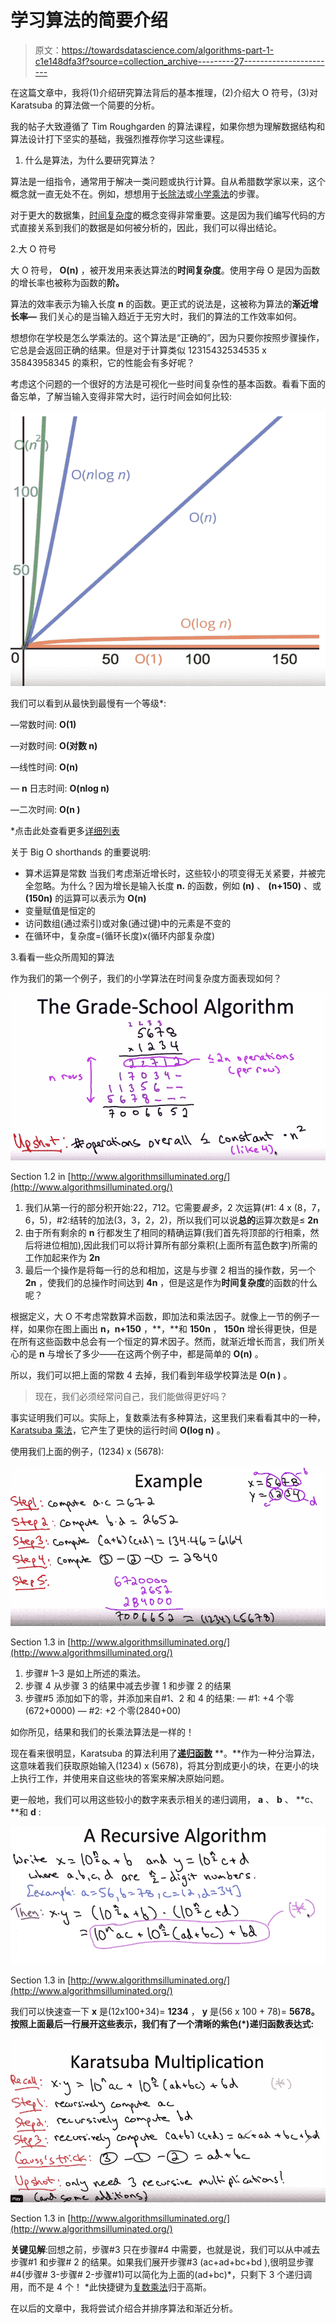 # 学习算法的简要介绍

> 原文：<https://towardsdatascience.com/algorithms-part-1-c1e148dfa3f?source=collection_archive---------27----------------------->

在这篇文章中，我将(1)介绍研究算法背后的基本推理，(2)介绍大 O 符号，(3)对 Karatsuba 的算法做一个简要的分析。

我的帖子大致遵循了 Tim Roughgarden 的算法课程，如果你想为理解数据结构和算法设计打下坚实的基础，我强烈推荐你学习这些课程。

1.  什么是算法，为什么要研究算法？

算法是一组指令，通常用于解决一类问题或执行计算。自从希腊数学家以来，这个概念就一直无处不在。例如，想想用于[长除法](https://en.wikipedia.org/wiki/Long_division)或[小学乘法](https://en.wikipedia.org/wiki/Multiplication_algorithm#Long_multiplication)的步骤。

对于更大的数据集，[时间复杂度](https://en.wikipedia.org/wiki/Time_complexity)的概念变得非常重要。这是因为我们编写代码的方式直接关系到我们的数据是如何被分析的，因此，我们可以得出结论。

2.大 O 符号

大 O 符号， **O(n)** ，被开发用来表达算法的**时间复杂度**。使用字母 O 是因为函数的增长率也被称为函数的**阶。**

算法的效率表示为输入长度 **n** 的函数。更正式的说法是，这被称为算法的**渐近增长率—** 我们关心的是当输入趋近于无穷大时，我们的算法的工作效率如何。

想想你在学校是怎么学乘法的。这个算法是“正确的”，因为只要你按照步骤操作，它总是会返回正确的结果。但是对于计算类似 12315432534535 x 35843958345 的乘积，它的性能会有多好呢？

考虑这个问题的一个很好的方法是可视化一些时间复杂性的基本函数。看看下面的备忘单，了解当输入变得非常大时，运行时间会如何比较:

![](img/99251c386935b64fda538fffe5f36aa2.png)

我们可以看到从最快到最慢有一个等级*:

—常数时间: **O(1)**

—对数时间: **O(对数 n)**

—线性时间: **O(n)**

— **n** 日志时间: **O(nlog n)**

—二次时间: **O(n )**

*点击此处查看更多[详细列表](https://en.wikipedia.org/wiki/Computational_complexity_of_mathematical_operations)

关于 Big O shorthands 的重要说明:

*   算术运算是常数
    当我们考虑渐近增长时，这些较小的项变得无关紧要，并被完全忽略。为什么？因为增长是输入长度 **n.** 的函数，例如 **(n)** 、 **(n+150)** 、或 **(150n)** 的运算可以表示为 **O(n)**
*   变量赋值是恒定的
*   访问数组(通过索引)或对象(通过键)中的元素是不变的
*   在循环中，复杂度=(循环长度)x(循环内部复杂度)

3.看看一些众所周知的算法

作为我们的第一个例子，我们的小学算法在时间复杂度方面表现如何？

![](img/2b4cc3cd6faf5eb9ebca5f70c982585b.png)

Section 1.2 in [http://www.algorithmsilluminated.org/](http://www.algorithmsilluminated.org/)

1.  我们从第一行的部分积开始:22，712。它需要*最多*，2 次运算(#1: 4 x (8，7，6，5)，#2:结转的加法(3，3，2，2)，所以我们可以说**总的**运算次数是≤ **2n**
2.  由于所有剩余的 **n** 行都发生了相同的精确运算(我们首先将顶部的行相乘，然后将进位相加),因此我们可以将计算所有部分乘积(上面所有蓝色数字)所需的工作加起来作为 **2n**
3.  最后一个操作是将每一行的总和相加，这是与步骤 2 相当的操作数，另一个 **2n** ，使我们的总操作时间达到 **4n** ，但是这是作为**时间复杂度**的函数的什么呢？

根据定义，大 O 不考虑常数算术函数，即加法和乘法因子。就像上一节的例子一样，如果你在图上画出 **n，n+150** ，**，**和 **150n** ， **150n** 增长得更快，但是在所有这些函数中总会有一个恒定的算术因子。然而，就渐近增长而言，我们所关心的是 **n** 与增长了多少——在这两个例子中，都是简单的 **O(n)** 。

所以，我们可以把上面的常数 4 去掉，我们看到年级学校算法是 **O(n )** 。

> 现在，我们必须经常问自己，我们能做得更好吗？

事实证明我们可以。实际上，复数乘法有多种算法，这里我们来看看其中的一种， [Karatsuba 乘法](https://en.wikipedia.org/wiki/Karatsuba_algorithm)，它产生了更快的运行时间 **O(log n)** 。

使用我们上面的例子，(1234) x (5678):

![](img/3fe83766c42612a6bf024eeb69506416.png)

Section 1.3 in [http://www.algorithmsilluminated.org/](http://www.algorithmsilluminated.org/)

1.  步骤# 1–3 是如上所述的乘法。
2.  步骤 4 从步骤 3 的结果中减去步骤 1 和步骤 2 的结果
3.  步骤#5 添加如下的零，并添加来自#1、2 和 4 的结果:
    — #1: +4 个零(672+0000)
    — #2: +2 个零(2840+00)

如你所见，结果和我们的长乘法算法是一样的！

现在看来很明显，Karatsuba 的算法利用了[**递归函数**](https://en.wikipedia.org/wiki/Recursion_(computer_science)) **。**作为一种分治算法，这意味着我们获取原始输入(1234) x (5678)，将其分割成更小的块，在更小的块上执行工作，并使用来自这些块的答案来解决原始问题。

更一般地，我们可以用这些较小的数字来表示相关的递归调用， **a** 、 **b** 、 **c、**和 **d** :

![](img/296b17815cb76f59c232fb64341dff50.png)

Section 1.3 in [http://www.algorithmsilluminated.org/](http://www.algorithmsilluminated.org/)

我们可以快速查一下 **x** 是(12x100+34)= **1234** ， **y** 是(56 x 100 + 78)= **5678。按照上面最后一行展开这些表示，我们有了一个清晰的紫色(*)递归函数表达式:**

![](img/10811646a065754fb784111af7e42208.png)

Section 1.3 in [http://www.algorithmsilluminated.org/](http://www.algorithmsilluminated.org/)

**关键见解**:回想之前，步骤#3 只在步骤#4 中需要，也就是说，我们可以从中减去步骤#1 和步骤# 2 的结果。如果我们展开步骤#3 (ac+ad+bc+bd ),很明显步骤#4(步骤# 3-步骤# 2-步骤#1)可以简化为上面的(ad+bc)*，只剩下 3 个递归调用，而不是 4 个！
*此快捷键为[复数乘法](https://en.wikipedia.org/wiki/Multiplication_algorithm#Complex_multiplication_algorithm)归于高斯。

在以后的文章中，我将尝试介绍合并排序算法和渐近分析。